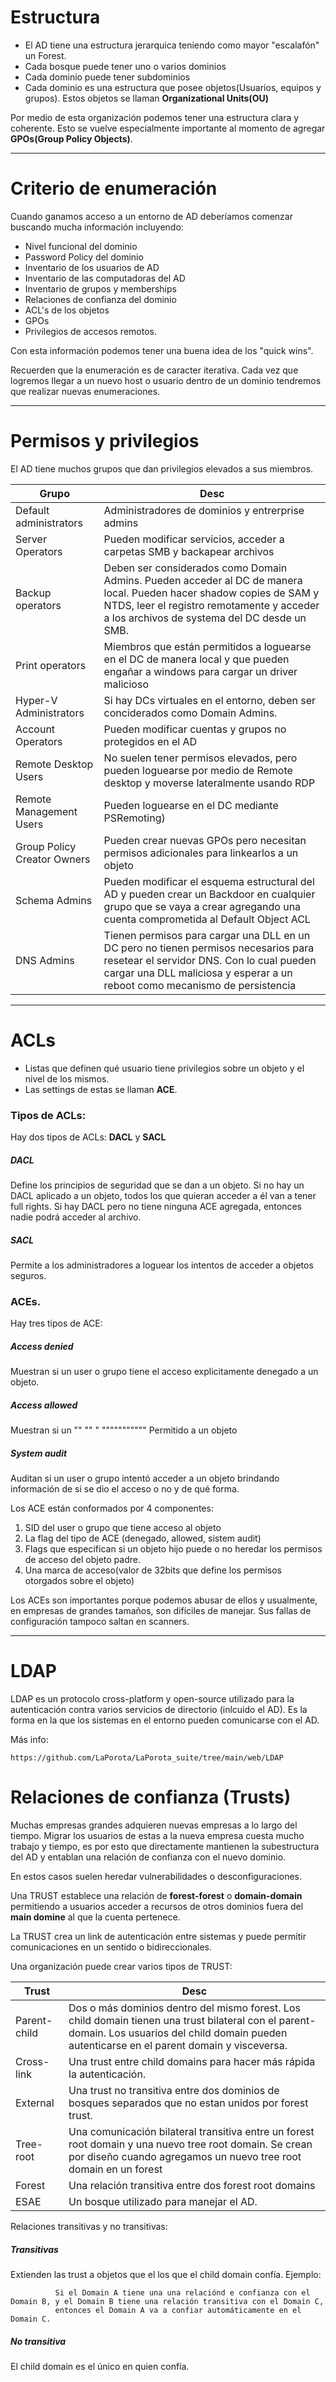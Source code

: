 # Estructura

- El AD tiene una estructura jerarquica teniendo como mayor "escalafón" un Forest.
- Cada bosque puede tener uno o varios dominios
- Cada dominio puede tener subdominios
- Cada dominio es una estructura que posee objetos(Usuarios, equipos y grupos). Estos objetos se llaman **Organizational Units(OU)**

Por medio de esta organización podemos tener una estructura clara y coherente. Esto se vuelve especialmente importante al momento de agregar **GPOs(Group Policy Objects)**.

---

# Criterio de enumeración

Cuando ganamos acceso a un entorno de AD deberíamos comenzar buscando mucha información incluyendo:

- Nivel funcional del dominio
- Password Policy del dominio
- Inventario de los usuarios de AD
- Inventario de las computadoras del AD
- Inventario de grupos y memberships
- Relaciones de confianza del dominio
- ACL's de los objetos
- GPOs
- Privilegios de accesos remotos.

Con esta información podemos tener una buena idea de los "quick wins".

Recuerden que la enumeración es de caracter iterativa. Cada vez que logremos llegar a un nuevo host o usuario dentro de un dominio tendremos que realizar nuevas enumeraciones.

---

# Permisos y privilegios



El AD tiene muchos grupos que dan privilegios elevados a sus miembros. 

| Grupo | Desc |
|---|---|
|Default administrators | Administradores de dominios y entrerprise admins |
|Server Operators | Pueden modificar servicios, acceder a carpetas SMB y backapear archivos |
|Backup operators | Deben ser considerados como Domain Admins. Pueden acceder al DC de manera local. Pueden hacer shadow copies de SAM y NTDS, leer el registro remotamente y acceder a los archivos de systema del DC desde un SMB.|
|Print operators | Miembros que están permitidos a loguearse en el DC de manera local y que pueden engañar a windows para cargar un driver malicioso |
| Hyper-V Administrators | Si hay DCs virtuales en el entorno, deben ser conciderados como Domain Admins.|
| Account Operators | Pueden modificar cuentas y grupos no protegidos en el AD |
|Remote Desktop Users | No suelen tener permisos elevados, pero pueden loguearse por medio de Remote desktop y moverse lateralmente usando RDP |
| Remote Management Users | Pueden loguearse en el DC mediante PSRemoting) |
| Group Policy Creator Owners | Pueden crear nuevas GPOs pero necesitan permisos adicionales para linkearlos a un objeto |
| Schema Admins | Pueden modificar el esquema estructural del AD y pueden crear un Backdoor en cualquier grupo que se vaya a crear agregando una cuenta comprometida al Default Object ACL |
|DNS Admins | Tienen permisos para cargar una DLL en un DC pero no tienen permisos necesarios para resetear el servidor DNS. Con lo cual pueden cargar una DLL maliciosa y esperar a un reboot como mecanismo de persistencia|

---

# ACLs

- Listas que definen qué usuario tiene privilegios sobre un objeto y el nivel de los mismos.
- Las settings de estas se llaman **ACE**.

### Tipos de ACLs:
Hay dos tipos de ACLs: **DACL** y **SACL**

##### DACL  
Define los principios de seguridad que se dan a un objeto. Si no hay un DACL aplicado a un objeto, todos los que quieran acceder a él van a tener full rights. Si hay DACL pero no tiene ninguna ACE agregada, entonces nadie podrá acceder al archivo.
##### SACL 
Permite a los administradores a loguear los intentos de acceder a objetos seguros.

### ACEs. 
Hay tres tipos de ACE:

##### Access denied  
Muestran si un user o grupo tiene el acceso explicitamente denegado a un objeto.
##### Access allowed  
Muestran si un ""  "" "   """"""""""" Permitido a un objeto
##### System audit  
Auditan si un user o grupo intentó acceder a un objeto brindando información de si se dio el acceso o no y de qué forma.

Los ACE están conformados por 4 componentes:

1) SID del user o grupo que tiene acceso al objeto
2) La flag del tipo de ACE (denegado, allowed, sistem audit)
3) Flags que especifican si un objeto hijo  puede o no heredar los permisos de acceso del objeto padre.
4) Una marca de acceso(valor de 32bits que define los permisos otorgados sobre el objeto)

Los ACEs son importantes porque podemos abusar de ellos y usualmente, en empresas de grandes tamaños, son difíciles de manejar. Sus fallas de configuración tampoco saltan en scanners.

---

# LDAP

LDAP es un protocolo cross-platform y open-source utilizado para la autenticación contra varios servicios de directorio (inlcuido el AD). Es la forma en la que los sistemas en el entorno pueden comunicarse con el AD.

Más info:

    https://github.com/LaPorota/LaPorota_suite/tree/main/web/LDAP
  
# Relaciones de confianza (Trusts)

Muchas empresas grandes adquieren nuevas empresas a lo largo del tiempo. Migrar los usuarios de estas a la nueva empresa cuesta mucho trabajo y tiempo, 
es por esto que directamente mantienen la subestructura del AD y entablan una relación de confianza con el nuevo dominio.

En estos casos suelen heredar vulnerabilidades o desconfiguraciones.

Una TRUST establece una relación de **forest-forest** o **domain-domain** permitiendo a usuarios acceder a recursos de otros dominios fuera del **main domine** al
que la cuenta pertenece. 

La TRUST crea un link de autenticación entre sistemas y puede permitir comunicaciones en un sentido o bidireccionales.

Una organización puede crear varios tipos de TRUST:

| Trust | Desc |
|---|--|
|Parent-child| Dos o más dominios dentro del mismo forest. Los child domain tienen una trust bilateral con el parent-domain. Los usuarios del child domain pueden autenticarse en el parent domain y visceversa.|
|Cross-link | Una trust entre child domains para hacer más rápida la autenticación.|
|External | Una trust no transitiva entre dos dominios de bosques separados que no estan unidos por forest trust. |
|Tree-root | Una comunicación bilateral transitiva entre un forest root domain y una nuevo tree root domain. Se crean por diseño cuando agregamos un nuevo tree root domain en un forest|
|Forest | Una relación transitiva entre dos forest root domains|
| ESAE | Un bosque utilizado para manejar el AD.|


Relaciones transitivas y no transitivas:
##### Transitivas
Extienden las trust a objetos que el los que el child domain confía. Ejemplo:
              
              Si el Domain A tiene una una relaciónd e confianza con el Domain B, y el Domain B tiene una relación transitiva con el Domain C, 
              entonces el Domain A va a confiar automáticamente en el Domain C.
##### No transitiva

El child domain es el único en quien confía.

